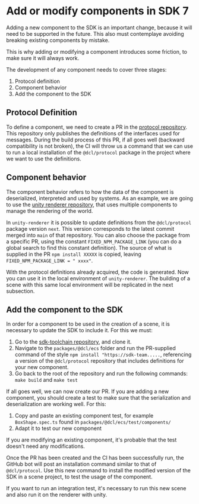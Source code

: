 # Add or modify components in SDK 7

Adding a new component to the SDK is an important change, because it will need to be supported in the future. This also must contemplaye avoiding breaking existing components by mistake.

This is why adding or modifying a component introduces some friction, to make sure it will always work. 

The development of any component needs to cover three stages:

1. Protocol definition
2. Component behavior
3. Add the component to the SDK
 
## Protocol Definition

To define a component, we need to create a PR in the [protocol repository](https://github.com/decentraland/protocol). This repository only publishes the definitions of the interfaces used for messages. During the build process of this PR, if all goes well (backward compatibility is not broken), the CI will throw us a command that we can use to run a local installation of the `@dcl/protocol` package in the project where we want to use the definitions.

## Component behavior

The component behavior refers to how the data of the component is deserialized, interpreted and used by systems.
As an example, we are going to use the [unity renderer repository](https://github.com/decentraland/unity-renderer), that uses multiple components to manage the rendering of the world.

In `unity-renderer` it is possible to update definitions from the `@dcl/protocol` package version `next`. This version corresponds to the latest commit merged into `main` of that repository. You can also choose the package from a specific PR, using the constant `FIXED_NPM_PACKAGE_LINK` (you can do a global search to find this constant definition). The source of what is supplied in the PR `npm install XXXXX` is copied, leaving `FIXED_NPM_PACKAGE_LINK = " xxxx"`.

With the protocol definitions already acquired, the code is generated. Now you can use it in the local environment of `unity-renderer`. The building of a scene with this same local environment will be replicated in the next subsection.

## Add the component to the SDK

In order for a component to be used in the creation of a scene, it is necessary to update the SDK to include it. For this we must:

1. Go to the [sdk-toolchain repository](https://github.com/decentraland/js-sdk-toolchain), and clone it.
2. Navigate to the `packages/@dcl/ecs` folder and run the PR-supplied command of the style `npm install "https://sdk-team.....`, referencing a version of the `@dcl/protocol` repository that includes definitions for your new component.
3. Go back to the root of the repository and run the following commands: `make build` and `make test`

If all goes well, we can now create our PR. If you are adding a new component, you should create a test to make sure that the serialization and deserialization are working well. For this:

1. Copy and paste an existing component test, for example `BoxShape.spec.ts` found in `packages/@dcl/ecs/test/components/`
2. Adapt it to test our new component

If you are modifying an existing component, it's probable that the test doesn't need any modifications.

Once the PR has been created and the CI has been successfully run, the GitHub bot will post an installation command similar to that of `@dcl/protocol`. Use this new command to install the modified version of the SDK in a scene project, to test the usage of the component.

If you want to run an integration test, it's necessary to run this new scene and also run it on the renderer with unity.
